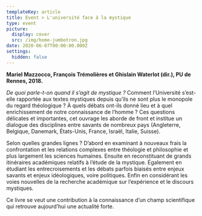 ```yaml
---
templateKey: article
title: Event > L'université face à la mystique
type: event
picture:
  display: cover
  src: /img/home-jumbotron.jpg
date: 2020-06-07T00:00:00.000Z
settings:
  hidden: false
---
```


**Mariel Mazzocco, François Trémolières et Ghislain Waterlot (dir.), PU de Rennes, 2018.**

_De quoi parle-t-on quand il s’agit de mystique ?_ Comment l’Université s’est-elle rapportée aux textes mystiques depuis qu’ils ne sont plus le monopole du regard théologique ? À quels débats ont-ils donné lieu et à quel enrichissement de notre connaissance de l’homme ? Ces questions délicates et importantes, cet ouvrage les aborde de front et institue un dialogue des disciplines entre savants de nombreux pays (Angleterre, Belgique, Danemark, États-Unis, France, Israël, Italie, Suisse).

Selon quelles grandes lignes ? D’abord en examinant à nouveaux frais la confrontation et les relations complexes entre théologie et philosophie et plus largement les sciences humaines. Ensuite en reconstituant de grands itinéraires académiques relatifs à l’étude de la mystique. Également en étudiant les entrecroisements et les débats parfois biaisés entre enjeux savants et enjeux idéologiques, voire politiques. Enfin en considérant les voies nouvelles de la recherche académique sur l’expérience et le discours mystiques.

Ce livre se veut une contribution à la connaissance d’un champ scientifique qui retrouve aujourd’hui une actualité forte.
